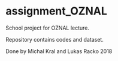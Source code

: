 # assignment_OZNAL
School project for OZNAL lecture.

Repository contains codes and dataset.

Done by Michal Kral and Lukas Racko 2018
